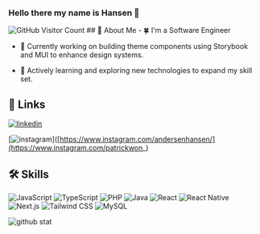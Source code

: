 ### Hello there my name is Hansen 👋
<!-- For GitHub statistics -->
<img src="https://komarev.com/ghpvc/?username=neurologialogic&color=orange" alt="GitHub Visitor Count">
## 🚀 About Me
- 🍀 I'm a Software Engineer
      
    
    
      
    
- 🔭 Currently working on building theme components using Storybook and MUI to enhance design systems.
      
    
    
      
    
- 🌱 Actively learning and exploring new technologies to expand my skill set.
## 🔗 Links
      
    
    
      
    
[![linkedin](https://img.shields.io/badge/linkedin-0A66C2?style=for-the-badge&logo=linkedin&logoColor=white)](https://www.linkedin.com/in/patrickwon/)
      
    
    
      
    
[![instagram](https://img.shields.io/badge/Instagram-E4405F?style=for-the-badge&logo=instagram&logoColor=white)]([https://www.instagram.com/andersenhansen/](https://www.instagram.com/patrickwon_)
## 🛠 Skills
![JavaScript](https://img.shields.io/badge/JavaScript-323330?style=for-the-badge&logo=javascript&logoColor=F7DF1E)
![TypeScript](https://img.shields.io/badge/TypeScript-007ACC?style=for-the-badge&logo=typescript&logoColor=white)
![PHP](https://img.shields.io/badge/PHP-777BB4?style=for-the-badge&logo=php&logoColor=white)
![Java](https://img.shields.io/badge/Java-ED8B00?style=for-the-badge&logo=java&logoColor=white)
![React](https://img.shields.io/badge/React-20232A?style=for-the-badge&logo=react&logoColor=61DAFB)
![React Native](https://img.shields.io/badge/React_Native-20232A?style=for-the-badge&logo=react&logoColor=61DAFB)
![Next.js](https://img.shields.io/badge/Next.js-000000?style=for-the-badge&logo=next.js&logoColor=white)
![Tailwind CSS](https://img.shields.io/badge/Tailwind_CSS-06B6D4?style=for-the-badge&logo=tailwindcss&logoColor=white)
![MySQL](https://img.shields.io/badge/MySQL-4479A1?style=for-the-badge&logo=mysql&logoColor=white)

![github stat](https://github-readme-stats.vercel.app/api/top-langs/?username=neurologialogic&theme=blue-green)

<!--
**neurologia/neurologia** is a ✨ _special_ ✨ repository because its `README.md` (this file) appears on your GitHub profile.

Here are some ideas to get you started:
- 🔭 I’m currently working on ...
- 🌱 I’m currently learning ...
- 👯 I’m looking to collaborate on ...
- 🤔 I’m looking for help with ...
- 💬 Ask me about ...
- 📫 How to reach me: ...
- 😄 Pronouns: ...
- ⚡ Fun fact: ...
-->
